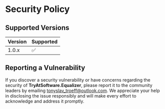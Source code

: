 # Security Policy

## Supported Versions

| Version | Supported          |
| ------- | ------------------ |
| 1.0.x   | :white_check_mark: |

## Reporting a Vulnerability

If you discover a security vulnerability or have concerns regarding the security of **TryAtSoftware.Equalizer**, please report it to the community leaders by emailing tonyslav_troeff@outlook.com.
We appreciate your help in disclosing the issue responsibly and will make every effort to acknowledge and address it promptly.

